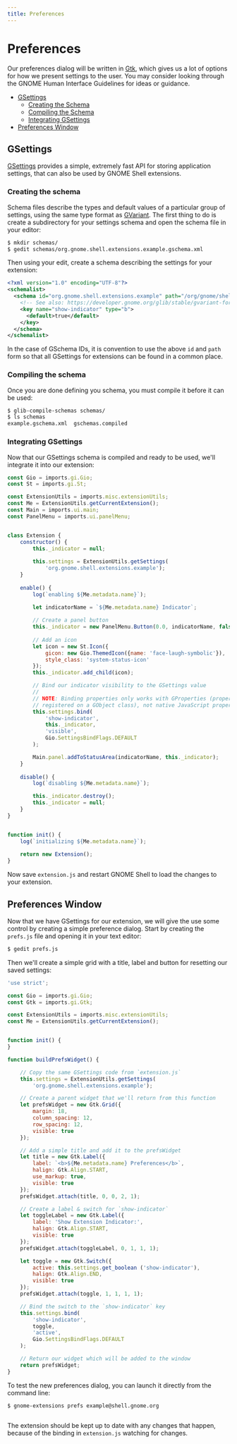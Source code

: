 ```yaml
---
title: Preferences
---
```


# Preferences

Our preferences dialog will be written in [Gtk][gtk], which gives us a lot of options for how we present settings to the user. You may consider looking through the GNOME Human Interface Guidelines for ideas or guidance.

- [GSettings](#gsettings)
  - [Creating the Schema](#creating-the-schema)
  - [Compiling the Schema](#compiling-the-schema)
  - [Integrating GSettings](#integrating-gsettings)
- [Preferences Window](#preferences-window)

## GSettings

[GSettings][gsettings] provides a simple, extremely fast API for storing application settings, that can also be used by GNOME Shell extensions.

### Creating the schema

Schema files describe the types and default values of a particular group of settings, using the same type format as [GVariant][gvariant-format]. The first thing to do is create a subdirectory for your settings schema and open the schema file in your editor:

```sh
$ mkdir schemas/
$ gedit schemas/org.gnome.shell.extensions.example.gschema.xml
```

Then using your edit, create a schema describing the settings for your extension:

```xml
<?xml version="1.0" encoding="UTF-8"?>
<schemalist>
  <schema id="org.gnome.shell.extensions.example" path="/org/gnome/shell/extensions/example/">
    <!-- See also: https://developer.gnome.org/glib/stable/gvariant-format-strings.html -->
    <key name="show-indicator" type="b">
      <default>true</default>
    </key>
  </schema>
</schemalist>
```

In the case of GSchema IDs, it is convention to use the above `id` and `path` form so that all GSettings for extensions can be found in a common place.

### Compiling the schema

Once you are done defining you schema, you must compile it before it can be used:

```sh
$ glib-compile-schemas schemas/
$ ls schemas
example.gschema.xml  gschemas.compiled
```

### Integrating GSettings

Now that our GSettings schema is compiled and ready to be used, we'll integrate it into our extension:

```js
const Gio = imports.gi.Gio;
const St = imports.gi.St;

const ExtensionUtils = imports.misc.extensionUtils;
const Me = ExtensionUtils.getCurrentExtension();
const Main = imports.ui.main;
const PanelMenu = imports.ui.panelMenu;


class Extension {
    constructor() {
        this._indicator = null;
        
        this.settings = ExtensionUtils.getSettings(
            'org.gnome.shell.extensions.example');
    }
    
    enable() {
        log(`enabling ${Me.metadata.name}`);

        let indicatorName = `${Me.metadata.name} Indicator`;
        
        // Create a panel button
        this._indicator = new PanelMenu.Button(0.0, indicatorName, false);
        
        // Add an icon
        let icon = new St.Icon({
            gicon: new Gio.ThemedIcon({name: 'face-laugh-symbolic'}),
            style_class: 'system-status-icon'
        });
        this._indicator.add_child(icon);

        // Bind our indicator visibility to the GSettings value
        //
        // NOTE: Binding properties only works with GProperties (properties
        // registered on a GObject class), not native JavaScript properties
        this.settings.bind(
            'show-indicator',
            this._indicator,
            'visible',
            Gio.SettingsBindFlags.DEFAULT
        );

        Main.panel.addToStatusArea(indicatorName, this._indicator);
    }
    
    disable() {
        log(`disabling ${Me.metadata.name}`);

        this._indicator.destroy();
        this._indicator = null;
    }
}


function init() {
    log(`initializing ${Me.metadata.name}`);
    
    return new Extension();
}
```

Now save `extension.js` and restart GNOME Shell to load the changes to your extension.

## Preferences Window

Now that we have GSettings for our extension, we will give the use some control by creating a simple preference dialog. Start by creating the `prefs.js` file and opening it in your text editor:

```sh
$ gedit prefs.js
```

Then we'll create a simple grid with a title, label and button for resetting our saved settings:

```js
'use strict';

const Gio = imports.gi.Gio;
const Gtk = imports.gi.Gtk;

const ExtensionUtils = imports.misc.extensionUtils;
const Me = ExtensionUtils.getCurrentExtension();


function init() {
}

function buildPrefsWidget() {

    // Copy the same GSettings code from `extension.js`
    this.settings = ExtensionUtils.getSettings(
        'org.gnome.shell.extensions.example');

    // Create a parent widget that we'll return from this function
    let prefsWidget = new Gtk.Grid({
        margin: 18,
        column_spacing: 12,
        row_spacing: 12,
        visible: true
    });

    // Add a simple title and add it to the prefsWidget
    let title = new Gtk.Label({
        label: `<b>${Me.metadata.name} Preferences</b>`,
        halign: Gtk.Align.START,
        use_markup: true,
        visible: true
    });
    prefsWidget.attach(title, 0, 0, 2, 1);

    // Create a label & switch for `show-indicator`
    let toggleLabel = new Gtk.Label({
        label: 'Show Extension Indicator:',
        halign: Gtk.Align.START,
        visible: true
    });
    prefsWidget.attach(toggleLabel, 0, 1, 1, 1);

    let toggle = new Gtk.Switch({
        active: this.settings.get_boolean ('show-indicator'),
        halign: Gtk.Align.END,
        visible: true
    });
    prefsWidget.attach(toggle, 1, 1, 1, 1);

    // Bind the switch to the `show-indicator` key
    this.settings.bind(
        'show-indicator',
        toggle,
        'active',
        Gio.SettingsBindFlags.DEFAULT
    );

    // Return our widget which will be added to the window
    return prefsWidget;
}
```

To test the new preferences dialog, you can launch it directly from the command line:

```sh
$ gnome-extensions prefs example@shell.gnome.org
```

<img :src="$withBase('/assets/img/gnome-extensions-example-prefs.png')" />

The extension should be kept up to date with any changes that happen, because of the binding in `extension.js` watching for changes.


[gsettings]: https://gjs-docs.gnome.org/gio20-settings/
[gvariant-format]: https://developer.gnome.org/glib/stable/gvariant-format-strings.html
[gtk]: https://gjs-docs.gnome.org/gtk30/

